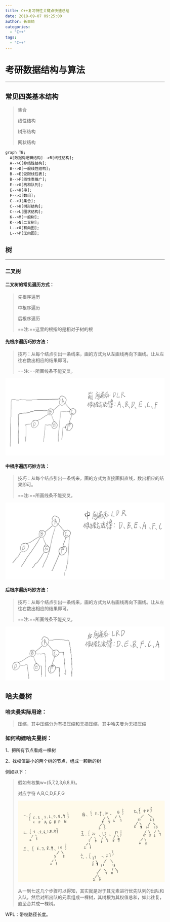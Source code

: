 ```yaml
---
title: C++复习特性关键点快速总结
date: 2018-09-07 09:25:00
author: 长白崎
categories:
  - "C++"
tags:
  - "C++"
---
```




# 考研数据结构与算法

---



## 常见四类基本结构

> 集合
>
> 线性结构
>
> 树形结构
>
> 网状结构



```mermaid
graph TB;
  A[数据得逻辑结构]-->B[线性结构];
  A-->C[非线性结构];
  B-->D[一般线性结构];
  B-->E[受限线性表];
  B-->F[线性表推广];
  E-->G[栈和队列];
  E-->H[串];
  F-->I[数组];
  C-->J[集合];
  C-->K[树形结构];
  C-->L[图状结构];
  K-->M[一般树];
  K-->N[二叉树];
  L-->O[有向图];
  L-->P[无向图];
```



## 树

---

### 二叉树

#### 二叉树的常见遍历方式：

> 先根序遍历
>
> 中根序遍历
>
> 后根序遍历
>
> ==注:==这里的根指的是相对子树的根

#### 先根序遍历巧妙方法：

> 技巧：从每个结点引出一条线来，画的方式为从左画线再向下画线。让从左往右数出相应的结果即可。
>
> ==注:==所画线条不能交叉。

![](./assets/images/Snipaste_2023-11-22_19-15-19.png)

#### 中根序遍历巧妙方法：

> 技巧：从每个结点引出一条线来，画的方式为直接画斜直线，数出相应的结果即可。
>
> ==注:==所画线条不能交叉。

![](./assets/images/Snipaste_2023-11-22_19-27-12.png)

#### 后根序遍历巧妙方法：

> 技巧：从每个结点引出一条线来，画的方式为从右画线再向下画线。让从左往右数出相应的结果即可。
>
> ==注:==所画线条不能交叉。

![](./assets/images/Snipaste_2023-11-22_19-32-09.png)



## 哈夫曼树

### 哈夫曼实际用途：

> 压缩，其中压缩分为有损压缩和无损压缩，其中哈夫曼为无损压缩



### 如何构建哈夫曼树：

1、把所有节点看成一棵树

2、找权值最小的两个树的节点，组成一颗新的树

例如以下：

> 假如有权集w={5,7,2,3,6,8,9}。
>
> 对应字符     A,B,C,D,E,F,G
>
> ![DADKKWPOGJKA(1)(2)](assets/images/DADKKWPOGJKA(1)(2).png)
>
> 从一到七这几个步骤可以得知，其实就是对于其元素进行优先队列的出队和入队，然后对所出队的元素组成一棵树，其树根为其权值总和，如此往复，直至合并成一棵树。

WPL：带权路径长度。
